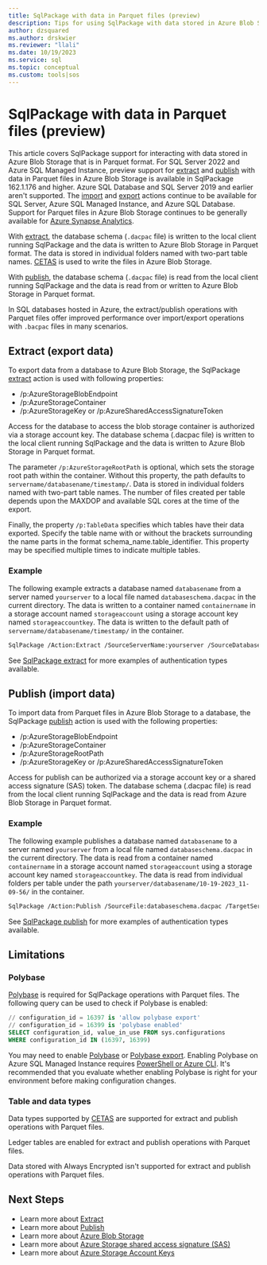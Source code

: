 ```yaml
---
title: SqlPackage with data in Parquet files (preview)
description: Tips for using SqlPackage with data stored in Azure Blob Storage
author: dzsquared
ms.author: drskwier
ms.reviewer: "llali"
ms.date: 10/19/2023
ms.service: sql
ms.topic: conceptual
ms.custom: tools|sos
---
```


# SqlPackage with data in Parquet files (preview)

This article covers SqlPackage support for interacting with data stored in Azure Blob Storage that is in Parquet format. For SQL Server 2022 and Azure SQL Managed Instance, preview support for [extract](#extract-export-data) and [publish](#publish-import-data) with data in Parquet files in Azure Blob Storage is available in SqlPackage 162.1.176 and higher. Azure SQL Database and SQL Server 2019 and earlier aren't supported. The [import](sqlpackage-import.md) and [export](sqlpackage-export.md) actions continue to be available for SQL Server, Azure SQL Managed Instance, and Azure SQL Database. Support for Parquet files in Azure Blob Storage continues to be generally available for [Azure Synapse Analytics](sqlpackage-for-azure-synapse-analytics.md).

With [extract](#extract-export-data), the database schema (`.dacpac` file) is written to the local client running SqlPackage and the data is written to Azure Blob Storage in Parquet format. The data is stored in individual folders named with two-part table names. [CETAS](../../t-sql/statements/create-external-table-as-select-transact-sql.md) is used to write the files in Azure Blob Storage.

With [publish](#publish-import-data), the database schema (`.dacpac` file) is read from the local client running SqlPackage and the data is read from or written to Azure Blob Storage in Parquet format.

In SQL databases hosted in Azure, the extract/publish operations with Parquet files offer improved performance over import/export operations with `.bacpac` files in many scenarios.


## Extract (export data)
To export data from a database to Azure Blob Storage, the SqlPackage [extract](sqlpackage-extract.md) action is used with following properties:
- /p:AzureStorageBlobEndpoint
- /p:AzureStorageContainer
- /p:AzureStorageKey or /p:AzureSharedAccessSignatureToken

Access for the database to access the blob storage container is authorized via a storage account key. The database schema (.dacpac file) is written to the local client running SqlPackage and the data is written to Azure Blob Storage in Parquet format.

The parameter `/p:AzureStorageRootPath` is optional, which sets the storage root path within the container. Without this property, the path defaults to `servername/databasename/timestamp/`. Data is stored in individual folders named with two-part table names. The number of files created per table depends upon the MAXDOP and available SQL cores at the time of the export.

Finally, the property `/p:TableData` specifies which tables have their data exported. Specify the table name with or without the brackets surrounding the name parts in the format schema_name.table_identifier. This property may be specified multiple times to indicate multiple tables.

### Example

The following example extracts a database named `databasename` from a server named `yourserver` to a local file named `databaseschema.dacpac` in the current directory. The data is written to a container named `containername` in a storage account named `storageaccount` using a storage account key named `storageaccountkey`. The data is written to the default path of `servername/databasename/timestamp/` in the container.

```bash
SqlPackage /Action:Extract /SourceServerName:yourserver /SourceDatabaseName:databasename /TargetFile:databaseschema.dacpac /p:AzureStorageBlobEndpoint=https://storageaccount.blob.core.windows.net /p:AzureStorageContainer=containername /p:AzureStorageKey=storageaccountkey
```

See [SqlPackage extract](sqlpackage-extract.md#examples) for more examples of authentication types available.

## Publish (import data)

To import data from Parquet files in Azure Blob Storage to a database, the SqlPackage [publish](sqlpackage-publish.md) action is used with the following properties:
- /p:AzureStorageBlobEndpoint
- /p:AzureStorageContainer
- /p:AzureStorageRootPath
- /p:AzureStorageKey or /p:AzureSharedAccessSignatureToken

Access for publish can be authorized via a storage account key or a shared access signature (SAS) token. The database schema (.dacpac file) is read from the local client running SqlPackage and the data is read from Azure Blob Storage in Parquet format.

### Example

The following example publishes a database named `databasename` to a server named `yourserver` from a local file named `databaseschema.dacpac` in the current directory. The data is read from a container named `containername` in a storage account named `storageaccount` using a storage account key named `storageaccountkey`. The data is read from individual folders per table under the path `yourserver/databasename/10-19-2023_11-09-56/` in the container.

```bash
SqlPackage /Action:Publish /SourceFile:databaseschema.dacpac /TargetServerName:yourserver /TargetDatabaseName:databasename /p:AzureStorageBlobEndpoint=https://storageaccount.blob.core.windows.net /p:AzureStorageContainer=containername  /p:AzureStorageKey=storageaccountkey /p:AzureStorageRootPath="yourserver/databasename/10-19-2023_11-09-56/"
```

See [SqlPackage publish](sqlpackage-publish.md#examples) for more examples of authentication types available.


## Limitations

### Polybase

[Polybase](../../relational-databases/polybase/polybase-guide.md) is required for SqlPackage operations with Parquet files. The following query can be used to check if Polybase is enabled:

```sql
// configuration_id = 16397 is 'allow polybase export'
// configuration_id = 16399 is 'polybase enabled'
SELECT configuration_id, value_in_use FROM sys.configurations
WHERE configuration_id IN (16397, 16399)
```

You may need to enable [Polybase](../../relational-databases/polybase/polybase-installation.md) or [Polybase export](../../database-engine/configure-windows/allow-polybase-export.md). Enabling Polybase on Azure SQL Managed Instance requires [PowerShell or Azure CLI](/sql/t-sql/statements/create-external-table-as-select-transact-sql?view=azuresqldb-mi-current&preserve-view=true#methods-to-enable-cetas). It's recommended that you evaluate whether enabling Polybase is right for your environment before making configuration changes.

### Table and data types

Data types supported by [CETAS](../../t-sql/statements/create-external-table-as-select-transact-sql.md#supported-data-types) are supported for extract and publish operations with Parquet files.

Ledger tables are enabled for extract and publish operations with Parquet files.

Data stored with Always Encrypted isn't supported for extract and publish operations with Parquet files.


## Next Steps
- Learn more about [Extract](sqlpackage-extract.md)
- Learn more about [Publish](sqlpackage-publish.md)
- Learn more about [Azure Blob Storage](/azure/storage/blobs/storage-blobs-introduction)
- Learn more about [Azure Storage shared access signature (SAS)](/azure/storage/common/storage-sas-overview)
- Learn more about [Azure Storage Account Keys](/azure/storage/common/storage-account-keys-manage)